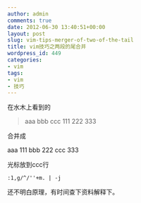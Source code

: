 ```yaml
---
author: admin
comments: true
date: 2012-06-30 13:40:51+00:00
layout: post
slug: vim-tips-merger-of-two-of-the-tail
title: vim技巧之两段的尾合并
wordpress_id: 449
categories:
- vim
tags:
- vim
- 技巧
---
```


在水木上看到的


> aaa
bbb
ccc
111
222
333


合并成


> 
aaa 111
bbb 222
ccc 333


光标放到ccc行

    
    :1,g/^/''+m. | -j


还不明白原理，有时间查下资料解释下。
